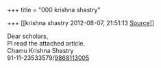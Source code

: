 +++
title = "000 krishna shastry"

+++
[[krishna shastry	2012-08-07, 21:51:13 [Source](https://groups.google.com/g/bvparishat/c/yr15bMlXdXs)]]



Dear scholars,  
Pl read the attached article.  
Chamu Krishna Shastry  
91-11-23533579/[9868113005](tel:(986)%20811-3005)  
  
  

  
  

